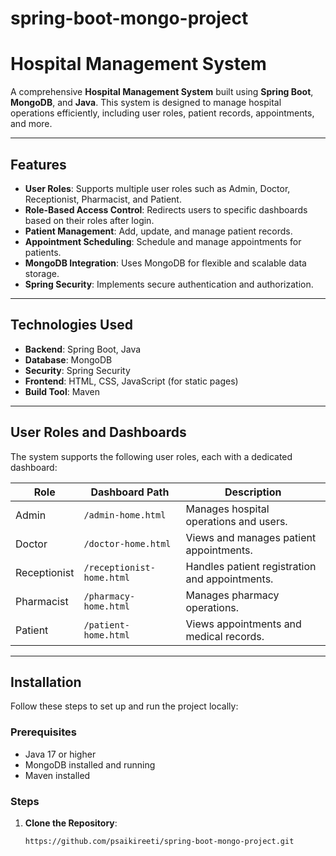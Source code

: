 # spring-boot-mongo-project


# Hospital Management System

A comprehensive **Hospital Management System** built using **Spring Boot**, **MongoDB**, and **Java**. This system is designed to manage hospital operations efficiently, including user roles, patient records, appointments, and more.

---

## Features

- **User Roles**: Supports multiple user roles such as Admin, Doctor, Receptionist, Pharmacist, and Patient.
- **Role-Based Access Control**: Redirects users to specific dashboards based on their roles after login.
- **Patient Management**: Add, update, and manage patient records.
- **Appointment Scheduling**: Schedule and manage appointments for patients.
- **MongoDB Integration**: Uses MongoDB for flexible and scalable data storage.
- **Spring Security**: Implements secure authentication and authorization.

---

## Technologies Used

- **Backend**: Spring Boot, Java
- **Database**: MongoDB
- **Security**: Spring Security
- **Frontend**: HTML, CSS, JavaScript (for static pages)
- **Build Tool**: Maven

---

## User Roles and Dashboards

The system supports the following user roles, each with a dedicated dashboard:

| Role           | Dashboard Path         | Description                              |
|----------------|------------------------|------------------------------------------|
| Admin          | `/admin-home.html`     | Manages hospital operations and users.   |
| Doctor         | `/doctor-home.html`    | Views and manages patient appointments.  |
| Receptionist   | `/receptionist-home.html` | Handles patient registration and appointments. |
| Pharmacist     | `/pharmacy-home.html`  | Manages pharmacy operations.             |
| Patient        | `/patient-home.html`   | Views appointments and medical records.  |

---

## Installation

Follow these steps to set up and run the project locally:

### Prerequisites
- Java 17 or higher
- MongoDB installed and running
- Maven installed

### Steps
1. **Clone the Repository**:
   ```bash
   https://github.com/psaikireeti/spring-boot-mongo-project.git